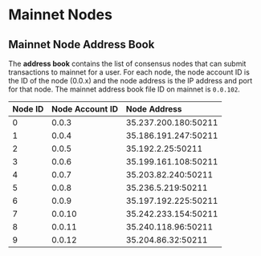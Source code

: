 # Mainnet Nodes

##  Mainnet Node Address Book

The **address book** contains the list of consensus nodes that can submit transactions to mainnet for a user. For each node, the node account ID is the ID of the node \(0.0.x\) and the node address is the IP address and port for that node. The mainnet address book file ID on mainnet is `0.0.102`.

| Node ID | Node Account ID | Node Address |
| :--- | :--- | :--- |
| 0 | 0.0.3 | 35.237.200.180:50211 |
| 1 | 0.0.4 | 35.186.191.247:50211 |
| 2 | 0.0.5 | 35.192.2.25:50211 |
| 3 | 0.0.6 | 35.199.161.108:50211 |
| 4 | 0.0.7 | 35.203.82.240:50211 |
| 5 | 0.0.8 | 35.236.5.219:50211 |
| 6 | 0.0.9 | 35.197.192.225:50211 |
| 7 | 0.0.10 | 35.242.233.154:50211 |
| 8 | 0.0.11 | 35.240.118.96:50211 |
| 9 | 0.0.12 | 35.204.86.32:50211 |

